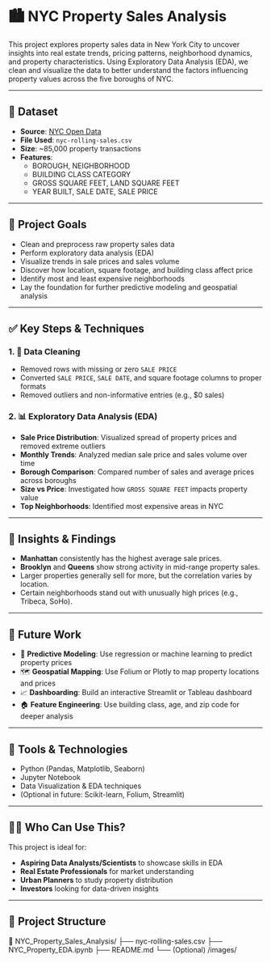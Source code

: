 # 🏙️ NYC Property Sales Analysis

This project explores property sales data in New York City to uncover insights into real estate trends, pricing patterns, neighborhood dynamics, and property characteristics. Using Exploratory Data Analysis (EDA), we clean and visualize the data to better understand the factors influencing property values across the five boroughs of NYC.

---

## 📁 Dataset

- **Source**: [NYC Open Data](https://www.kaggle.com/datasets/new-york-city/nyc-property-sales)
- **File Used**: `nyc-rolling-sales.csv`
- **Size**: ~85,000 property transactions
- **Features**:
  - BOROUGH, NEIGHBORHOOD
  - BUILDING CLASS CATEGORY
  - GROSS SQUARE FEET, LAND SQUARE FEET
  - YEAR BUILT, SALE DATE, SALE PRICE

---

## 🎯 Project Goals

- Clean and preprocess raw property sales data
- Perform exploratory data analysis (EDA)
- Visualize trends in sale prices and sales volume
- Discover how location, square footage, and building class affect price
- Identify most and least expensive neighborhoods
- Lay the foundation for further predictive modeling and geospatial analysis

---

## ✅ Key Steps & Techniques

### 1. 🧹 Data Cleaning
- Removed rows with missing or zero `SALE PRICE`
- Converted `SALE PRICE`, `SALE DATE`, and square footage columns to proper formats
- Removed outliers and non-informative entries (e.g., $0 sales)

### 2. 📊 Exploratory Data Analysis (EDA)
- **Sale Price Distribution**: Visualized spread of property prices and removed extreme outliers
- **Monthly Trends**: Analyzed median sale price and sales volume over time
- **Borough Comparison**: Compared number of sales and average prices across boroughs
- **Size vs Price**: Investigated how `GROSS SQUARE FEET` impacts property value
- **Top Neighborhoods**: Identified most expensive areas in NYC

---

## 🧠 Insights & Findings

- **Manhattan** consistently has the highest average sale prices.
- **Brooklyn** and **Queens** show strong activity in mid-range property sales.
- Larger properties generally sell for more, but the correlation varies by location.
- Certain neighborhoods stand out with unusually high prices (e.g., Tribeca, SoHo).

---

## 📌 Future Work

- 🔮 **Predictive Modeling**: Use regression or machine learning to predict property prices
- 🗺️ **Geospatial Mapping**: Use Folium or Plotly to map property locations and prices
- 📈 **Dashboarding**: Build an interactive Streamlit or Tableau dashboard
- 🏠 **Feature Engineering**: Use building class, age, and zip code for deeper analysis

---

## 🧰 Tools & Technologies

- Python (Pandas, Matplotlib, Seaborn)
- Jupyter Notebook
- Data Visualization & EDA techniques
- (Optional in future: Scikit-learn, Folium, Streamlit)

---

## 👨‍💼 Who Can Use This?

This project is ideal for:
- **Aspiring Data Analysts/Scientists** to showcase skills in EDA
- **Real Estate Professionals** for market understanding
- **Urban Planners** to study property distribution
- **Investors** looking for data-driven insights

---

## 📂 Project Structure

📁 NYC_Property_Sales_Analysis/
├── nyc-rolling-sales.csv
├── NYC_Property_EDA.ipynb
├── README.md
└── (Optional) /images/